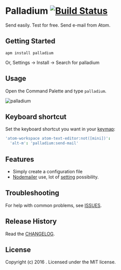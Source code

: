 # Palladium [![Build Status](https://secure.travis-ci.org/icetee/palladium.png?branch=master)](http://travis-ci.org/icetee/palladium)

Send easily. Test for free. Send e-mail from Atom.

## Getting Started

```
apm install palladium
```

Or, Settings → Install → Search for palladium

## Usage

Open the Command Palette and type `palladium`.

![palladium](https://cloud.githubusercontent.com/assets/1855340/18030528/d83ff42c-6cb8-11e6-850e-979ab3f1e65e.gif)

## Keyboard shortcut

Set the keyboard shortcut you want in your [keymap](http://flight-manual.atom.io/using-atom/sections/basic-customization/#customizing-keybindings):

```cson
'atom-workspace atom-text-editor:not([mini])':
  'alt-m': 'palladium:send-mail'
```

## Features

- Simply create a configuration file
- [Nodemailer](https://github.com/nodemailer/nodemailer) use, lot of [setting](https://github.com/nodemailer/nodemailer#e-mail-message-fields) possibility.

## Troubleshooting

For help with common problems, see [ISSUES](https://github.com/icetee/palladium/issues).

## Release History

Read the [CHANGELOG](CHANGELOG.md).

## License

Copyright (c) 2016 . Licensed under the MIT license.
